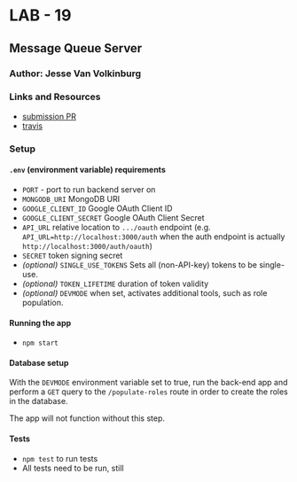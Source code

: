 # LAB - 19

## Message Queue Server

### Author: Jesse Van Volkinburg

### Links and Resources
* [submission PR](https://github.com/401-advanced-javascript-jv/19-api/pull/1)
* [travis](https://travis-ci.com/401-advanced-javascript-jv/19-api)

### Setup
#### `.env` (environment variable) requirements
- `PORT` - port to run backend server on
- `MONGODB_URI` MongoDB URI
- `GOOGLE_CLIENT_ID` Google OAuth Client ID
- `GOOGLE_CLIENT_SECRET` Google OAuth Client Secret
- `API_URL` relative location to `.../oauth` endpoint (e.g. `API_URL=http://localhost:3000/auth` when the auth endpoint
 is 
actually
`http://localhost:3000/auth/oauth`)
- `SECRET` token signing secret
- _(optional)_ `SINGLE_USE_TOKENS` Sets all (non-API-key) tokens to be single-use.
- _(optional)_ `TOKEN_LIFETIME` duration of token validity
- _(optional)_ `DEVMODE` when set, activates additional tools, such as role population.

#### Running the app
* `npm start`

#### Database setup

With the `DEVMODE` environment variable set to true, run the back-end app and perform a `GET` query to the 
`/populate-roles` route in order to create the roles in the database.

The app will not function without this step.
  
#### Tests
* `npm test` to run tests
* All tests need to be run, still

